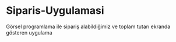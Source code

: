 # Siparis-Uygulamasi
Görsel programlama ile sipariş alabildiğimiz ve toplam tutarı ekranda gösteren uygulama
